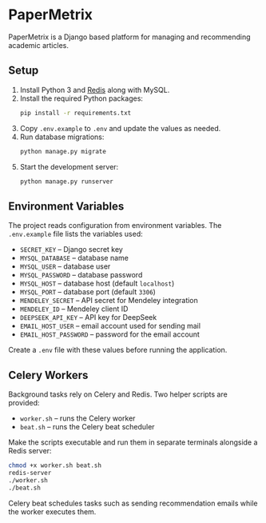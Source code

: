 # PaperMetrix

PaperMetrix is a Django based platform for managing and recommending academic articles.

## Setup

1. Install Python 3 and [Redis](https://redis.io) along with MySQL.
2. Install the required Python packages:
   ```bash
   pip install -r requirements.txt
   ```
3. Copy `.env.example` to `.env` and update the values as needed.
4. Run database migrations:
   ```bash
   python manage.py migrate
   ```
5. Start the development server:
   ```bash
   python manage.py runserver
   ```

## Environment Variables

The project reads configuration from environment variables. The `.env.example` file
lists the variables used:

- `SECRET_KEY` – Django secret key
- `MYSQL_DATABASE` – database name
- `MYSQL_USER` – database user
- `MYSQL_PASSWORD` – database password
- `MYSQL_HOST` – database host (default `localhost`)
- `MYSQL_PORT` – database port (default `3306`)
- `MENDELEY_SECRET` – API secret for Mendeley integration
- `MENDELEY_ID` – Mendeley client ID
- `DEEPSEEK_API_KEY` – API key for DeepSeek
- `EMAIL_HOST_USER` – email account used for sending mail
- `EMAIL_HOST_PASSWORD` – password for the email account

Create a `.env` file with these values before running the application.

## Celery Workers

Background tasks rely on Celery and Redis. Two helper scripts are provided:

- `worker.sh` – runs the Celery worker
- `beat.sh` – runs the Celery beat scheduler

Make the scripts executable and run them in separate terminals alongside a
Redis server:

```bash
chmod +x worker.sh beat.sh
redis-server
./worker.sh
./beat.sh
```

Celery beat schedules tasks such as sending recommendation emails while the
worker executes them.
